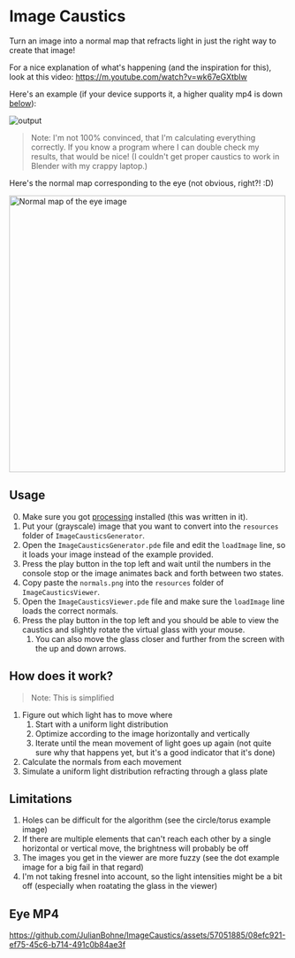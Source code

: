 # Image Caustics
Turn an image into a normal map that refracts light in just the right way to create that image!

For a nice explanation of what's happening (and the inspiration for this), look at this video: https://m.youtube.com/watch?v=wk67eGXtbIw

Here's an example (if your device supports it, a higher quality mp4 is down [below](#eye-mp4)):

![output](https://github.com/JulianBohne/ImageCaustics/assets/57051885/ba203e25-70d4-4b14-8b97-37b233817368)

> Note: I'm not 100% convinced, that I'm calculating everything correctly. If you know a program where I can double check my results, that would be nice! (I couldn't get proper caustics to work in Blender with my crappy laptop.)

Here's the normal map corresponding to the eye (not obvious, right?! :D)

<img src="https://github.com/JulianBohne/ImageCaustics/assets/57051885/ce3afa87-3573-4b1f-82b6-5a3a68614e38" alt="Normal map of the eye image" width=500/>

## Usage
0. Make sure you got [processing](https://www.processing.org) installed (this was written in it).
1. Put your (grayscale) image that you want to convert into the `resources` folder of `ImageCausticsGenerator`.
2. Open the `ImageCausticsGenerator.pde` file and edit the `loadImage` line, so it loads your image instead of the example provided.
3. Press the play button in the top left and wait until the numbers in the console stop or the image animates back and forth between two states.
4. Copy paste the `normals.png` into the `resources` folder of `ImageCausticsViewer`.
5. Open the `ImageCausticsViewer.pde` file and make sure the `loadImage` line loads the correct normals.
6. Press the play button in the top left and you should be able to view the caustics and slightly rotate the virtual glass with your mouse.
    1. You can also move the glass closer and further from the screen with the up and down arrows.

## How does it work?
> Note: This is simplified
1. Figure out which light has to move where
    1. Start with a uniform light distribution
    2. Optimize according to the image horizontally and vertically
    3. Iterate until the mean movement of light goes up again (not quite sure why that happens yet, but it's a good indicator that it's done)
2. Calculate the normals from each movement
3. Simulate a uniform light distribution refracting through a glass plate

## Limitations
1. Holes can be difficult for the algorithm (see the circle/torus example image)
2. If there are multiple elements that can't reach each other by a single horizontal or vertical move, the brightness will probably be off
3. The images you get in the viewer are more fuzzy (see the dot example image for a big fail in that regard)
4. I'm not taking fresnel into account, so the light intensities might be a bit off (especially when roatating the glass in the viewer)

## Eye MP4
https://github.com/JulianBohne/ImageCaustics/assets/57051885/08efc921-ef75-45c6-b714-491c0b84ae3f

